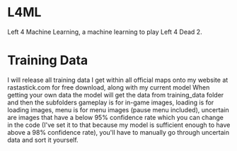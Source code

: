 # L4ML
Left 4 Machine Learning, a machine learning to play Left 4 Dead 2.

# Training Data
I will release all training data I get within all official maps onto my website at rastastick.com for free download, along with my current model
When getting your own data the model will get the data from training_data folder and then the subfolders gameplay is for in-game images, loading is for loading images, menu is for menu images (pause menu included), uncertain are images that have a below 95% confidence rate which you can change in the code (I've set it to that because my model is sufficient enough to have above a 98% confidence rate), you'll have to manually go through uncertain data and sort it yourself.
